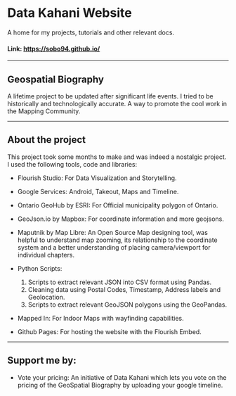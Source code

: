 # Data Kahani Website
A home for my projects, tutorials and other relevant docs.
#### Link: https://sobo94.github.io/

----
## Geospatial Biography
A lifetime project to be updated after significant life events. 
I tried to be historically and technologically accurate. 
A way to promote the cool work in the Mapping Community.     

----
## About the project
This project took some months to make and was indeed a nostalgic project.
I used the following tools, code and libraries:

- Flourish Studio: For Data Visualization and Storytelling.
- Google Services: Android, Takeout, Maps and Timeline. 
- Ontario GeoHub by ESRI:  For Official municipality polygon of Ontario.
- GeoJson.io by Mapbox:  For coordinate information and more geojsons.
- Maputnik by Map Libre: An Open Source Map designing tool, was helpful to understand map zooming, its relationship
  to the coordinate system and a better understanding of placing camera/viewport for individual chapters.  
- Python Scripts: 
	1) Scripts to extract relevant JSON into CSV format using Pandas. 
	2) Cleaning data using Postal Codes, Timestamp, Address labels and Geolocation. 
	3) Scripts to extract relevant GeoJSON polygons using the GeoPandas.    

- Mapped In: For Indoor Maps with wayfinding capabilities.
- Github Pages: For hosting the website with the Flourish Embed.

----
## Support me by:
- Vote your pricing: An initiative of Data Kahani which lets you vote on the pricing of the GeoSpatial Biography by
  uploading your google timeline.

